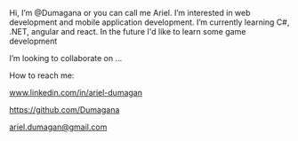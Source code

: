 Hi, I’m @Dumagana or you can call me Ariel. 
I’m interested in web development and mobile application development.
I’m currently learning C#, .NET, angular and react. In the future I'd like to learn some game development

I’m looking to collaborate on ... 

How to reach me:

www.linkedin.com/in/ariel-dumagan

https://github.com/Dumagana

ariel.dumagan@gmail.com
